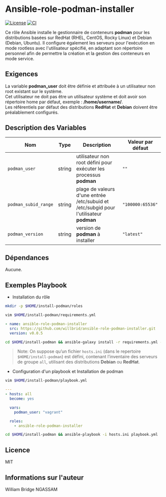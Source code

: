 # Ansible-role-podman-installer

[![License](https://img.shields.io/badge/license-MIT-blue.svg)](https://github.com/willbrid/ansible-role-podman-installer/blob/main/LICENSE) [![CI](https://github.com/willbrid/ansible-role-podman-installer/actions/workflows/ci.yml/badge.svg)](https://github.com/willbrid/ansible-role-podman-installer/actions/workflows/ci.yml)

Ce rôle Ansible installe le gestionnaire de conteneurs **podman** pour les distributions basées sur RedHat (RHEL, CentOS, Rocky Linux) et Debian (Debian, Ubuntu). Il configure également les serveurs pour l'exécution en mode rootless avec l'utilisateur spécifié, en adaptant son répertoire personnel afin de permettre la création et la gestion des conteneurs en mode service.

## Exigences

La variable **podman_user** doit être définie et attribuée à un utilisateur non root existant sur le système. <br>
Cet utilisateur ne doit pas être un utilisateur système et doit avoir son répertoire home par défaut, exemple : **/home/username/**. <br>
Les référentiels par défaut des distributions **RedHat** et **Debian** doivent être préalablement configurés.

## Description des Variables

|Nom|Type|Description|Valeur par défaut|
|---|----|-----------|-----------------|
`podman_user`|string|utilisateur non root défini pour exécuter les processus **podman**|`""`
`podman_subid_range`|string|plage de valeurs d'une entrée /etc/subuid et /etc/subgid pour l'utilisateur **podman**|`"100000:65536"`
`podman_version`|string|version de **podman** à installer|`"latest"`

## Dépendances

Aucune.

## Exemples Playbook

- Installation du rôle

```bash
mkdir -p $HOME/install-podman/roles
```

```bash
vim $HOME/install-podman/requirements.yml
```

```yaml
- name: ansible-role-podman-installer
  src: https://github.com/willbrid/ansible-role-podman-installer.git
  version: v0.0.5
```

```bash
cd $HOME/install-podman && ansible-galaxy install -r requirements.yml --roles-path roles
```

> Note: On suppose qu’un fichier `hosts.ini` (dans le repertoire `$HOME/install-podman`) est défini, contenant l’inventaire des serveurs de groupe `all`, utilisant des distributions **Debian** ou **RedHat**.

- Configuration d'un playbook et Installation de podman

```bash
vim $HOME/install-podman/playbook.yml
```

```yaml
---
- hosts: all
  become: yes

  vars:
    podman_user: "vagrant"

  roles:
    - ansible-role-podman-installer
```

```bash
cd $HOME/install-podman && ansible-playbook -i hosts.ini playbook.yml
```

## Licence

MIT

## Informations sur l'auteur

William Bridge NGASSAM
